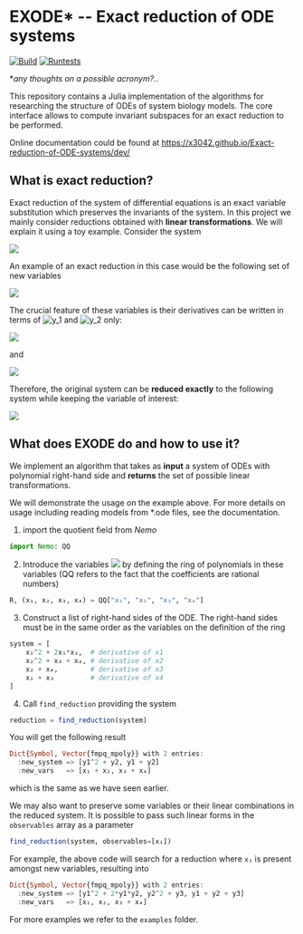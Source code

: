 # EXODE* -- Exact reduction of ODE systems

[![Build](https://github.com/x3042/Exact-reduction-of-ODE-systems/actions/workflows/Build.yml/badge.svg)](https://github.com/x3042/Exact-reduction-of-ODE-systems/actions/workflows/Build.yml) [![Runtests](https://github.com/x3042/Exact-reduction-of-ODE-systems/actions/workflows/Runtests.yml/badge.svg)](https://github.com/x3042/Exact-reduction-of-ODE-systems/actions/workflows/Runtests.yml)

**any thoughts on a possible acronym?..*

This repository contains a Julia implementation of the algorithms for researching the structure of ODEs of system biology models. The core interface allows to compute invariant subspaces for an exact reduction to be performed.

Online documentation could be found at https://x3042.github.io/Exact-reduction-of-ODE-systems/dev/

## What is exact reduction?

Exact reduction of the system of differential equations is an exact variable substitution which preserves the invariants of the system. In this project we mainly consider reductions obtained with **linear transformations**. We will explain it using a toy example. Consider the system

<img src="https://render.githubusercontent.com/render/math?math=\begin{cases} \dot{x}_1 = x_1^2 %2b 2x_1x_2,\\ \dot{x}_2  =  x_2^2 %2b x_3 %2b x_4,\\ \dot{x}_3  = x_2 %2b x_4, \\\dot{x}_4 = x_1 %2b x_3 \end{cases}\\">

An example of an exact reduction in this case would be the following set of new variables

<img src="https://render.githubusercontent.com/render/math?math=y_1 = x_1 %2b x_2 \quad \text{ and } \quad y_2 = x_3 %2b x_4\\">

The crucial feature of these variables is their derivatives can be written in terms of ![$y_1$](https://render.githubusercontent.com/render/math?math=%24y_1%24) and ![$y_2$](https://render.githubusercontent.com/render/math?math=%24y_2%24) only:

<img src="https://render.githubusercontent.com/render/math?math=\dot{y_1} = \dot{x_1} %2b \dot{x_2} = x_1^2 %2b 2x_1x_2 %2b x_2^2 %2b x_3 %2b x_4 = y_1^2 %2b y_2\\">

and

<img src="https://render.githubusercontent.com/render/math?math=\dot{y_2} = \dot{x_3} %2b \dot{x_4} = x_1 %2b x_2 %2b x_3 %2b x_4 = y_1 %2b y_2">

Therefore, the original system can be **reduced exactly** to the following system while keeping the variable of interest:

<img src="https://render.githubusercontent.com/render/math?math=\begin{cases} \dot{y}_1 = y_1^2 %2b y_2,\\ \dot{y}_2  =   y_1 %2b y_2\end{cases}\\">

## What does EXODE do and how to use it?

We implement an algorithm that takes as **input** a system of ODEs with polynomial right-hand side and **returns** the set of possible linear transformations.

We will demonstrate the usage on the example above. For more details on usage including reading models from \*.ode files, see the documentation.

1. import the quotient field from *Nemo*

```julia
import Nemo: QQ
```

2. Introduce the variables <img src="https://render.githubusercontent.com/render/math?math=x_1, x_2, x_3, x_4"> by defining the ring of polynomials in these variables (QQ refers to the fact that the coefficients are rational numbers)

```julia
R, (x₁, x₂, x₃, x₄) = QQ["x₁", "x₂", "x₃", "x₄"]
```

3. Construct a list of right-hand sides of the ODE. The right-hand sides must be in the same order as the variables on the definition of the ring

```julia
system = [
    x₁^2 + 2x₁*x₂,  # derivative of x1
    x₂^2 + x₃ + x₄, # derivative of x2
    x₂ + x₄,        # derivative of x3
    x₁ + x₃         # derivative of x4
]
```

4. Call `find_reduction` providing the system

```julia
reduction = find_reduction(system)
```

You will get the following result

```julia
Dict{Symbol, Vector{fmpq_mpoly}} with 2 entries:
  :new_system => [y1^2 + y2, y1 + y2]
  :new_vars   => [x₁ + x₂, x₃ + x₄]
```

which is the same as we have seen earlier.

We may also want to preserve some variables or their linear combinations in the reduced system.
It is possible to pass such linear forms in the `observables` array as a parameter

```julia
find_reduction(system, observables=[x₁])
```

 For example, the above code will search for a reduction where `x₁` is present amongst new variables, resulting into

 ```julia
 Dict{Symbol, Vector{fmpq_mpoly}} with 2 entries:
   :new_system => [y1^2 + 2*y1*y2, y2^2 + y3, y1 + y2 + y3]
   :new_vars   => [x₁, x₂, x₃ + x₄]
 ```




For more examples we refer to the `examples` folder.
